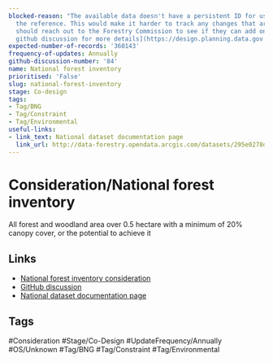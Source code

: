 ```yaml
---
blocked-reason: "The available data doesn't have a persistent ID for us to use as
  the reference. This would make it harder to track any changes that are made to entities.\r\n\r\nWe
  should reach out to the Forestry Commission to see if they can add one.\r\n[See
  github discussion for more details](https://design.planning.data.gov.uk/planning-consideration/air-quality-management-areas/screen/)."
expected-number-of-records: '360143'
frequency-of-updates: Annually
github-discussion-number: '84'
name: National forest inventory
prioritised: 'False'
slug: national-forest-inventory
stage: Co-design
tags:
- Tag/BNG
- Tag/Constraint
- Tag/Environmental
useful-links:
- link_text: National dataset documentation page
  link_url: http://data-forestry.opendata.arcgis.com/datasets/295e0278dc2641e2935c411d28908be9_0
---
```


# Consideration/National forest inventory

All forest and woodland area over 0.5 hectare with a minimum of 20% canopy cover, or the potential to achieve it

## Links

* [National forest inventory consideration](https://design.planning.data.gov.uk/planning-consideration/national-forest-inventory)
* [GitHub discussion](https://github.com/digital-land/data-standards-backlog/discussions/84)
* [National dataset documentation page](http://data-forestry.opendata.arcgis.com/datasets/295e0278dc2641e2935c411d28908be9_0)

## Tags

#Consideration #Stage/Co-Design #UpdateFrequency/Annually #OS/Unknown #Tag/BNG #Tag/Constraint #Tag/Environmental